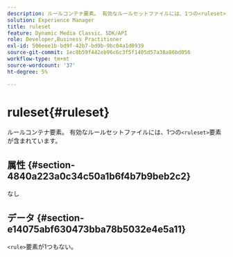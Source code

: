 ```yaml
---
description: ルールコンテナ要素。 有効なルールセットファイルには、1つの<ruleset>要素が含まれています。
solution: Experience Manager
title: ruleset
feature: Dynamic Media Classic、SDK/API
role: Developer,Business Practitioner
exl-id: 506eee1b-bd9f-42b7-bd9b-9bc04a1d0939
source-git-commit: 1ec8b59f442eb96c6c3f5f1405d57a38a86bd056
workflow-type: tm+mt
source-wordcount: '37'
ht-degree: 5%

---
```


# ruleset{#ruleset}

ルールコンテナ要素。 有効なルールセットファイルには、1つの`<ruleset>`要素が含まれています。

## 属性 {#section-4840a223a0c34c50a1b6f4b7b9beb2c2}

なし

## データ {#section-e14075abf630473bba78b5032e4e5a11}

`<rule>`要素が1つもない。
